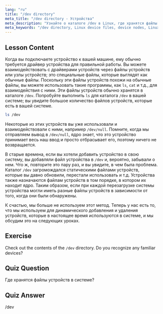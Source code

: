 ```yaml
---
lang: "ru"
title: "/dev directory"
meta_title: "/dev directory - Устройства"
meta_description: "Узнайте о каталоге /dev в Linux, где хранятся файлы устройств. Разберитесь с узлами устройств и способами взаимодействия с ними. Исследуйте /dev с помощью ls. Руководство для начинающих по Linux."
meta_keywords: "/dev directory, Linux device files, device nodes, Linux tutorial, ls /dev, Linux beginner, Linux guide"
---
```


## Lesson Content

Когда вы подключаете устройство к вашей машине, ему обычно требуется драйвер устройства для правильной работы. Вы можете взаимодействовать с драйверами устройств через файлы устройств или узлы устройств; это специальные файлы, которые выглядят как обычные файлы. Поскольку эти файлы устройств похожи на обычные файлы, вы можете использовать такие программы, как `ls`, `cat` и т.д., для взаимодействия с ними. Эти файлы устройств обычно хранятся в каталоге `/dev`. Попробуйте выполнить `ls` для каталога `/dev` в вашей системе; вы увидите большое количество файлов устройств, которые есть в вашей системе.

```bash
ls /dev
```

Некоторые из этих устройств вы уже использовали и взаимодействовали с ними, например `/dev/null`. Помните, когда мы отправляем вывод в `/dev/null`, ядро знает, что это устройство принимает весь наш ввод и просто отбрасывает его, поэтому ничего не возвращается.

В старые времена, если вы хотели добавить устройство в свою систему, вы добавляли файл устройства в `/dev` и, вероятно, забывали о нем. Что ж, повторите это пару раз, и вы увидите, в чем была проблема. Каталог `/dev` загромождался статическими файлами устройств, которые вы давно обновили, перестали использовать и т.д. Устройства также назначаются файлам устройств в том порядке, в котором их находит ядро. Таким образом, если при каждой перезагрузке системы устройства могли иметь разные файлы устройств в зависимости от того, когда они были обнаружены.

К счастью, мы больше не используем этот метод. Теперь у нас есть то, что мы используем для динамического добавления и удаления устройств, которые в настоящее время используются в системе, и мы обсудим это на следующих уроках.

## Exercise

Check out the contents of the `/dev` directory. Do you recognize any familiar devices?

## Quiz Question

Где хранятся файлы устройств в системе?

## Quiz Answer

/dev
